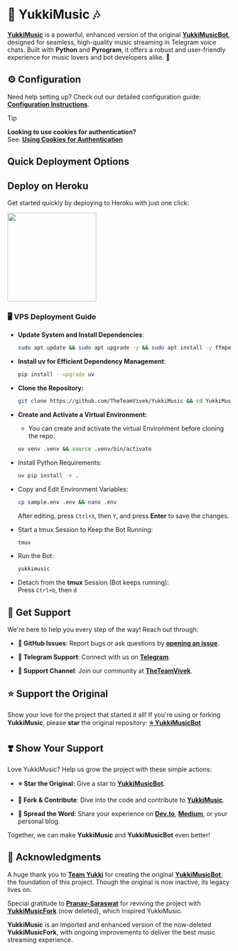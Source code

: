 # 🎵 **YukkiMusic** 🎶

[**YukkiMusic**](https://github.com/TheTeamVivek/YukkiMusic) is a powerful, enhanced version of the original [**YukkiMusicBot**](https://github.com/TeamYukki/YukkiMusicBot), designed for seamless, high-quality music streaming in Telegram voice chats. Built with **Python** and **Pyrogram**, it offers a robust and user-friendly experience for music lovers and bot developers alike. 🚀


## ⚙️ Configuration

Need help setting up? Check out our detailed configuration guide: [**Configuration Instructions**](https://github.com/TheTeamVivek/YukkiMusic/blob/master/config/README.md).

> [!TIP]
> **Looking to use cookies for authentication?**  
> See: [**Using Cookies for Authentication**](https://github.com/TheTeamVivek/YukkiMusic/blob/master/config/README.md#using-cookies-for-authentication)

## Quick Deployment Options

## Deploy on Heroku
Get started quickly by deploying to Heroku with just one click:

<a href="https://dashboard.heroku.com/new?template=https://github.com/TheTeamVivek/YukkiMusic">
  <img src="https://img.shields.io/badge/Deploy%20To%20Heroku-red?style=for-the-badge&logo=heroku" width="200"/>
</a>

### 🖥️ VPS Deployment Guide

- **Update System and Install Dependencies**:  
  ```bash
  sudo apt update && sudo apt upgrade -y && sudo apt install -y ffmpeg git python3-pip tmux nano
  ```

- **Install uv for Efficient Dependency Management**:
  ```bash
  pip install --upgrade uv
  ```


- **Clone the Repository:**  
  ```bash
  git clone https://github.com/TheTeamVivek/YukkiMusic && cd YukkiMusic
  ```
  

- **Create and Activate a Virtual Environment:**
  - You can create and activate the virtual Environment before cloning the repo.
  ```bash
  uv venv .venv && source .venv/bin/activate
  ```

- Install Python Requirements:  
  ```bash
  uv pip install -e .
  ```

- Copy and Edit Environment Variables:  
  ```bash
  cp sample.env .env && nano .env
  ```
  After editing, press `Ctrl+X`, then `Y`, and press **Enter** to save the changes.

- Start a tmux Session to Keep the Bot Running:  
  ```bash
  tmux
  ```

- Run the Bot:  
  ```bash
  yukkimusic
  ```

- Detach from the **tmux** Session (Bot keeps running):  
  Press `Ctrl+b`, then `d`

## 🤝 Get Support

We're here to help you every step of the way! Reach out through:

- **📝 GitHub Issues**: Report bugs or ask questions by [**opening an issue**](https://github.com/TheTeamVivek/YukkiMusic/issues/new?assignees=&labels=question&title=support).

- **💬 Telegram Support**: Connect with us on [**Telegram**](https://t.me/TheTeamVk).

- **👥 Support Channel**: Join our community at
 [**TheTeamVivek**](https://t.me/TheTeamVivek).


## ⭐ Support the Original
Show your love for the project that started it all! If you're using or forking **YukkiMusic**, please **star** the original repository: [**⭐ YukkiMusicBot**](https://github.com/TeamYukki/YukkiMusicBot)


## ❣️ Show Your Support

Love YukkiMusic? Help us grow the project with these simple actions:

- **⭐ Star the Original:** Give a star to [**YukkiMusicBot**](https://github.com/TeamYukki/YukkiMusicBot).
  
- **🍴 Fork & Contribute**: Dive into the code and contribute to [**YukkiMusic**](https://github.com/TheTeamVivek/YukkiMusic).

- **📢 Spread the Word**: Share your experience on [**Dev.to**](https://dev.to/), [**Medium**](https://medium.com/), or your personal blog.

Together, we can make **YukkiMusic** and **YukkiMusicBot** even better!

## 🙏 Acknowledgments 

A huge thank you to [**Team Yukki**](https://github.com/TeamYukki) for creating the original [**YukkiMusicBot**](https://github.com/TeamYukki/YukkiMusicBot), the foundation of this project. Though the original is now inactive, its legacy lives on.

Special gratitude to [**Pranav-Saraswat**](https://github.com/Pranav-Saraswat) for reviving the project with [**YukkiMusicFork**](https://github.com/Pranav-Saraswat/YukkiMusicFork) (now deleted), which inspired YukkiMusic.

**YukkiMusic** is an imported and enhanced version of the now-deleted **YukkiMusicFork**, with ongoing improvements to deliver the best music streaming experience.
